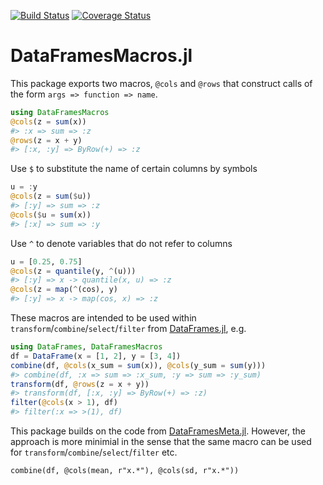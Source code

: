 [![Build Status](https://travis-ci.com/matthieugomez/DataFramesMacros.jl.svg?branch=master)](https://travis-ci.com/matthieugomez/DataFramesMacros.jl)
[![Coverage Status](https://coveralls.io/repos/matthieugomez/DataFramesMacros.jl/badge.svg?branch=master)](https://coveralls.io/r/matthieugomez/DataFramesMacros.jl?branch=master)


DataFramesMacros.jl
=============

This package exports two macros, `@cols` and `@rows` that construct calls of the form `args => function => name`.

```julia
using DataFramesMacros
@cols(z = sum(x))
#> :x => sum => :z
@rows(z = x + y)
#> [:x, :y] => ByRow(+) => :z
```

Use `$` to substitute the name of certain columns by symbols
```julia
u = :y
@cols(z = sum($u))
#> [:y] => sum => :z
@cols($u = sum(x))
#> [:x] => sum => :y
```

Use `^` to denote variables that do not refer to columns
```julia
u = [0.25, 0.75]
@cols(z = quantile(y, ^(u)))
#> [:y] => x -> quantile(x, u) => :z
@cols(z = map(^(cos), y)
#> [:y] => x -> map(cos, x) => :z
```

These macros are intended to be used within `transform`/`combine`/`select`/`filter` from  [DataFrames.jl](https://github.com/JuliaData/DataFrames.jl), e.g.

```julia
using DataFrames, DataFramesMacros
df = DataFrame(x = [1, 2], y = [3, 4])
combine(df, @cols(x_sum = sum(x)), @cols(y_sum = sum(y)))
#> combine(df, :x => sum => :x_sum, :y => sum => :y_sum)
transform(df, @rows(z = x + y))
#> transform(df, [:x, :y] => ByRow(+) => :z)
filter(@cols(x > 1), df)
#> filter(:x => >(1), df)
```

This package builds on the code from [DataFramesMeta.jl](https://github.com/JuliaData/DataFramesMeta.jl). However, the approach is more minimial in the sense that the same macro can be used for `transform`/`combine`/`select`/`filter` etc. 

`combine(df, @cols(mean, r"x.*"), @cols(sd, r"x.*"))`


